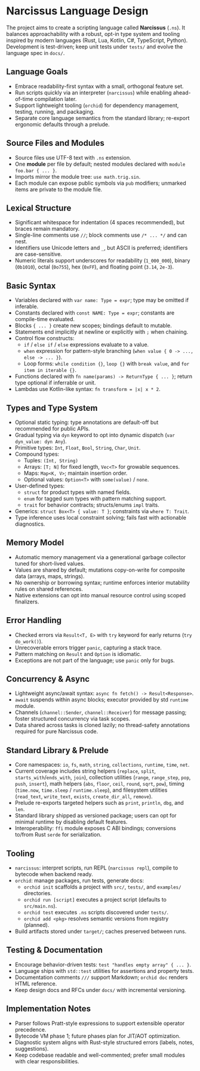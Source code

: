 # Narcissus Language Design

The project aims to create a scripting language called **Narcissus** (`.ns`). It balances approachability with a robust, opt-in type system and tooling inspired by modern languages (Rust, Lua, Kotlin, C#, TypeScript, Python). Development is test-driven; keep unit tests under `tests/` and evolve the language spec in `docs/`.

## Language Goals
- Embrace readability-first syntax with a small, orthogonal feature set.
- Run scripts quickly via an interpreter (`narcissus`) while enabling ahead-of-time compilation later.
- Support lightweight tooling (`orchid`) for dependency management, testing, running, and packaging.
- Separate core language semantics from the standard library; re-export ergonomic defaults through a prelude.

## Source Files and Modules
- Source files use UTF-8 text with `.ns` extension.
- One **module** per file by default; nested modules declared with `module foo.bar { ... }`.
- Imports mirror the module tree: `use math.trig.sin`.
- Each module can expose public symbols via `pub` modifiers; unmarked items are private to the module file.

## Lexical Structure
- Significant whitespace for indentation (4 spaces recommended), but braces remain mandatory.
- Single-line comments use `//`; block comments use `/* ... */` and can nest.
- Identifiers use Unicode letters and `_`, but ASCII is preferred; identifiers are case-sensitive.
- Numeric literals support underscores for readability (`1_000_000`), binary (`0b1010`), octal (`0o755`), hex (`0xFF`), and floating point (`3.14`, `2e-3`).

## Basic Syntax
- Variables declared with `var name: Type = expr`; type may be omitted if inferable.
- Constants declared with `const NAME: Type = expr`; constants are compile-time evaluated.
- Blocks `{ ... }` create new scopes; bindings default to mutable.
- Statements end implicitly at newline or explicitly with `;` when chaining.
- Control flow constructs:
  - `if` / `else if` / `else` expressions evaluate to a value.
  - `when` expression for pattern-style branching (`when value { 0 -> ..., else -> ... }`).
  - Loop forms: `while condition {}`, `loop {}` with `break value`, and `for item in iterable {}`.
- Functions declared with `fn name(params) -> ReturnType { ... }`; return type optional if inferrable or unit.
- Lambdas use Kotlin-like syntax: `fn transform = |x| x * 2`.

## Types and Type System
- Optional static typing: type annotations are default-off but recommended for public APIs.
- Gradual typing via `dyn` keyword to opt into dynamic dispatch (`var dyn_value: dyn Any`).
- Primitive types: `Int`, `Float`, `Bool`, `String`, `Char`, `Unit`.
- Compound types:
  - Tuples: `(Int, String)`
  - Arrays: `[T; N]` for fixed length, `Vec<T>` for growable sequences.
  - Maps: `Map<K, V>`; maintain insertion order.
  - Optional values: `Option<T>` with `some(value)` / `none`.
- User-defined types:
  - `struct` for product types with named fields.
  - `enum` for tagged sum types with pattern matching support.
  - `trait` for behavior contracts; structs/enums `impl` traits.
- Generics: `struct Box<T> { value: T }`; constraints via `where T: Trait`.
- Type inference uses local constraint solving; fails fast with actionable diagnostics.

## Memory Model
- Automatic memory management via a generational garbage collector tuned for short-lived values.
- Values are shared by default; mutations copy-on-write for composite data (arrays, maps, strings).
- No ownership or borrowing syntax; runtime enforces interior mutability rules on shared references.
- Native extensions can opt into manual resource control using scoped finalizers.

## Error Handling
- Checked errors via `Result<T, E>` with `try` keyword for early returns (`try do_work()`).
- Unrecoverable errors trigger `panic`, capturing a stack trace.
- Pattern matching on `Result` and `Option` is idiomatic.
- Exceptions are not part of the language; use `panic` only for bugs.

## Concurrency & Async
- Lightweight async/await syntax: `async fn fetch() -> Result<Response>`.
- `await` suspends within async blocks; executor provided by std `runtime` module.
- Channels (`channel::Sender`, `channel::Receiver`) for message passing; foster structured concurrency via task scopes.
- Data shared across tasks is cloned lazily; no thread-safety annotations required for pure Narcissus code.

## Standard Library & Prelude
- Core namespaces: `io`, `fs`, `math`, `string`, `collections`, `runtime`, `time`, `net`.
- Current coverage includes string helpers (`replace`, `split`, `starts_with`/`ends_with`, `join`), collection utilities (`range`, `range_step`, `pop`, `push`, `insert`), math helpers (`abs`, `floor`, `ceil`, `round`, `sqrt`, `pow`), timing (`time.now`, `time.sleep` / `runtime.sleep`), and filesystem utilities (`read_text`, `write_text`, `exists`, `create_dir_all`, `remove`).
- Prelude re-exports targeted helpers such as `print`, `println`, `dbg`, and `len`.
- Standard library shipped as versioned package; users can opt for minimal runtime by disabling default features.
- Interoperability: `ffi` module exposes C ABI bindings; conversions to/from Rust `serde` for serialization.

## Tooling
- `narcissus`: interpret scripts, run REPL (`narcissus repl`), compile to bytecode when backend ready.
- `orchid`: manage packages, run tests, generate docs:
  - `orchid init` scaffolds a project with `src/`, `tests/`, and `examples/` directories.
  - `orchid run [script]` executes a project script (defaults to `src/main.ns`).
  - `orchid test` executes `.ns` scripts discovered under `tests/`.
  - `orchid add <pkg>` resolves semantic versions from registry (planned).
- Build artifacts stored under `target/`; caches preserved between runs.

## Testing & Documentation
- Encourage behavior-driven tests: `test "handles empty array" { ... }`.
- Language ships with `std::test` utilities for assertions and property tests.
- Documentation comments `///` support Markdown; `orchid doc` renders HTML reference.
- Keep design docs and RFCs under `docs/` with incremental versioning.

## Implementation Notes
- Parser follows Pratt-style expressions to support extensible operator precedence.
- Bytecode VM phase 1; future phases plan for JIT/AOT optimization.
- Diagnostic system aligns with Rust-style structured errors (labels, notes, suggestions).
- Keep codebase readable and well-commented; prefer small modules with clear responsibilities.

